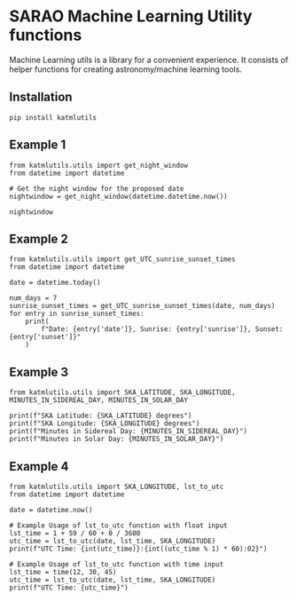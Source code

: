 # SARAO Machine Learning Utility functions 

Machine Learning utils is a library for a convenient experience. It consists of helper functions for creating astronomy/machine learning tools.

## Installation 

```
pip install katmlutils

```

## Example 1

```
from katmlutils.utils import get_night_window
from datetime import datetime

# Get the night window for the proposed date
nightwindow = get_night_window(datetime.datetime.now())

nightwindow
```

## Example 2

```
from katmlutils.utils import get_UTC_sunrise_sunset_times
from datetime import datetime

date = datetime.today()

num_days = 7
sunrise_sunset_times = get_UTC_sunrise_sunset_times(date, num_days)
for entry in sunrise_sunset_times:
    print(
        f"Date: {entry['date']}, Sunrise: {entry['sunrise']}, Sunset: {entry['sunset']}"
    )
```
## Example 3 

```
from katmlutils.utils import SKA_LATITUDE, SKA_LONGITUDE, MINUTES_IN_SIDEREAL_DAY, MINUTES_IN_SOLAR_DAY

print(f"SKA Latitude: {SKA_LATITUDE} degrees")
print(f"SKA Longitude: {SKA_LONGITUDE} degrees") 
print(f"Minutes in Sidereal Day: {MINUTES_IN_SIDEREAL_DAY}")
print(f"Minutes in Solar Day: {MINUTES_IN_SOLAR_DAY}")

```

## Example 4

```
from katmlutils.utils import SKA_LONGITUDE, lst_to_utc
from datetime import datetime

date = datetime.now()

# Example Usage of lst_to_utc function with float input
lst_time = 1 + 59 / 60 + 0 / 3600
utc_time = lst_to_utc(date, lst_time, SKA_LONGITUDE)
print(f"UTC Time: {int(utc_time)}:{int((utc_time % 1) * 60):02}")

# Example Usage of lst_to_utc function with time input
lst_time = time(12, 30, 45)
utc_time = lst_to_utc(date, lst_time, SKA_LONGITUDE)
print(f"UTC Time: {utc_time}")

```